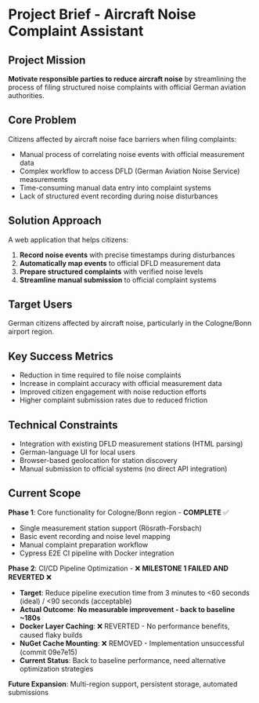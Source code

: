 # Project Brief - Aircraft Noise Complaint Assistant

## Project Mission

**Motivate responsible parties to reduce aircraft noise** by streamlining the process of filing structured noise complaints with official German aviation authorities.

## Core Problem

Citizens affected by aircraft noise face barriers when filing complaints:
- Manual process of correlating noise events with official measurement data
- Complex workflow to access DFLD (German Aviation Noise Service) measurements  
- Time-consuming manual data entry into complaint systems
- Lack of structured event recording during noise disturbances

## Solution Approach

A web application that helps citizens:
1. **Record noise events** with precise timestamps during disturbances
2. **Automatically map events** to official DFLD measurement data
3. **Prepare structured complaints** with verified noise levels
4. **Streamline manual submission** to official complaint systems

## Target Users

German citizens affected by aircraft noise, particularly in the Cologne/Bonn airport region.

## Key Success Metrics

- Reduction in time required to file noise complaints
- Increase in complaint accuracy with official measurement data
- Improved citizen engagement with noise reduction efforts
- Higher complaint submission rates due to reduced friction

## Technical Constraints

- Integration with existing DFLD measurement stations (HTML parsing)
- German-language UI for local users
- Browser-based geolocation for station discovery
- Manual submission to official systems (no direct API integration)

## Current Scope

**Phase 1**: Core functionality for Cologne/Bonn region - **COMPLETE** ✅
- Single measurement station support (Rösrath-Forsbach)
- Basic event recording and noise level mapping
- Manual complaint preparation workflow
- Cypress E2E CI pipeline with Docker integration

**Phase 2**: CI/CD Pipeline Optimization - ❌ **MILESTONE 1 FAILED AND REVERTED** ❌
- **Target**: Reduce pipeline execution time from 3 minutes to <60 seconds (ideal) / <90 seconds (acceptable)
- **Actual Outcome**: **No measurable improvement - back to baseline ~180s**
- **Docker Layer Caching**: ❌ REVERTED - No performance benefits, caused flaky builds
- **NuGet Cache Mounting**: ❌ REMOVED - Implementation unsuccessful (commit 09e7e15)
- **Current Status**: Back to baseline performance, need alternative optimization strategies

**Future Expansion**: Multi-region support, persistent storage, automated submissions